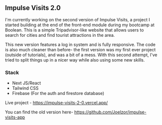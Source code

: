 ## Impulse Visits 2.0

I'm currently working on the second version of Impulse Visits, a project I started building at the end of the front-end module during my bootcamp at Boolean. This is a simple Tripadvisor-like website that allows users to search for cities and find tourist attractions in the area.

This new version features a log in system and is fully responsive. The code is also much cleaner than before- the first version was my first ever project (outside of tutorials), and was a bit of a mess. With this second attempt, I've tried to split things up in a nicer way while also using some new skills.

### Stack

- Next JS/React 
- Tailwind CSS
- Firebase (For the auth and firestore database)

Live project - https://impulse-visits-2-0.vercel.app/

You can find the old version here- https://github.com/Joelzor/impulse-visits-app
